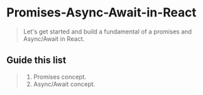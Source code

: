# Promises-Async-Await-in-React
> Let's get started and build a fundamental of a promises and Async/Await in React.
## Guide this list
> 1. Promises concept.
> 2. Async/Await concept.
